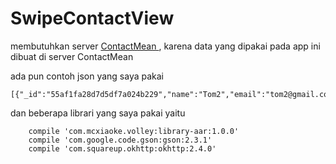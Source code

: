 # SwipeContactView
membutuhkan server <a href="https://github.com/expelled/ContactMean"> ContactMean </a>, karena data yang dipakai pada app ini dibuat di server ContactMean

ada pun contoh json yang saya pakai
```shell
[{"_id":"55af1fa28d7d5df7a024b229","name":"Tom2","email":"tom2@gmail.com","number":"123412412"}]
```

dan beberapa librari yang saya pakai yaitu
```shell
    compile 'com.mcxiaoke.volley:library-aar:1.0.0'
    compile 'com.google.code.gson:gson:2.3.1'
    compile 'com.squareup.okhttp:okhttp:2.4.0' 
```
